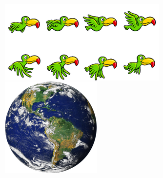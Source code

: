 ![birdfly.png](https://github.com/luasopia/data/blob/master/png/birdfly.png)
![earth.png(300x300pxs)](https://github.com/luasopia/data/blob/master/png/earth.png)